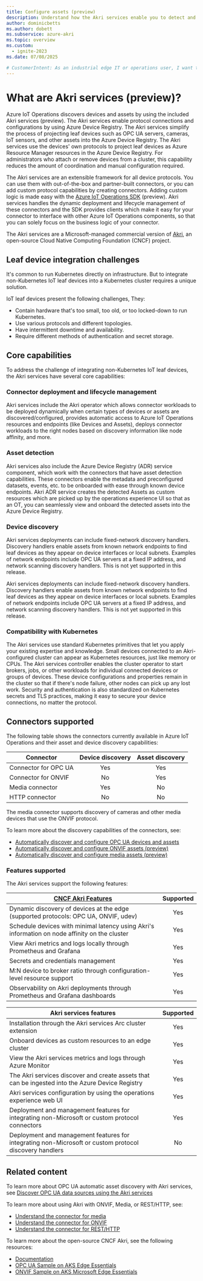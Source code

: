 ```yaml
---
title: Configure assets (preview)
description: Understand how the Akri services enable you to detect and discover devices and assets at the edge, and expose them as resources on your cluster.
author: dominicbetts
ms.author: dobett
ms.subservice: azure-akri
ms.topic: overview
ms.custom:
  - ignite-2023
ms.date: 07/08/2025

# CustomerIntent: As an industrial edge IT or operations user, I want to to understand how the Akri services enable me to discover devices and assets at the edge, and expose them as resources on a Kubernetes cluster.
---
```


# What are Akri services (preview)?

Azure IoT Operations discovers devices and assets by using the included Akri services (preview). The Akri services enable protocol connections and configurations by using Azure Device Registry. The Akri services simplify the process of projecting leaf devices such as OPC UA servers, cameras, IoT sensors, and other assets into the Azure Device Registry. The Akri services use the devices' own protocols to project leaf devices as Azure Resource Manager resources in the Azure Device Registry. For administrators who attach or remove devices from a cluster, this capability reduces the amount of coordination and manual configuration required.

The Akri services are an extensible framework for all device protocols. You can use them with out-of-the-box and partner-built connectors, or you can add custom protocol capabilities by creating connectors. Adding custom logic is made easy with the [Azure IoT Operations SDK](https://github.com/azure/iot-operations-sdks) (preview). Akri services handles the dynamic deployment and lifecycle management of these connectors and the SDK provides clients which make it easy for your connector to interface with other Azure IoT Operations components, so that you can solely focus on the business logic of your connector. 

The Akri services are a Microsoft-managed commercial version of [Akri](https://docs.akri.sh/), an open-source Cloud Native Computing Foundation (CNCF) project.

## Leaf device integration challenges

It's common to run Kubernetes directly on infrastructure. But to integrate non-Kubernetes IoT leaf devices into a Kubernetes cluster requires a unique solution.

IoT leaf devices present the following challenges, They:

- Contain hardware that's too small, too old, or too locked-down to run Kubernetes.
- Use various protocols and different topologies.
- Have intermittent downtime and availability.
- Require different methods of authentication and secret storage.

## Core capabilities

To address the challenge of integrating non-Kubernetes IoT leaf devices, the Akri services have several core capabilities:

### Connector deployment and lifecycle management
Akri services include the Akri operator which allows connector workloads to be deployed dynamically when certain types of devices or assets are discovered/configured, provides automatic access to Azure IoT Operations resources and endpoints (like Devices and Assets), deploys connector workloads to the right nodes based on discovery information like node affinity, and more. 

### Asset detection 
Akri services also include the Azure Device Registry (ADR) service component, which work with the connectors that have asset detection capabilities. These connectors enable the metadata and preconfigured datasets, events, etc. to be onboarded with ease through known device endpoints. Akri ADR service creates the detected Assets as custom resources which are picked up by the operations experience UI so that as an OT, you can seamlessly view and onboard the detected assets into the Azure Device Registry. 

### Device discovery

Akri services deployments can include fixed-network discovery handlers. Discovery handlers enable assets from known network endpoints to find leaf devices as they appear on device interfaces or local subnets. Examples of network endpoints include OPC UA servers at a fixed IP address, and network scanning discovery handlers. This is not yet supported in this release.

Akri services deployments can include fixed-network discovery handlers. Discovery handlers enable assets from known network endpoints to find leaf devices as they appear on device interfaces or local subnets. Examples of network endpoints include OPC UA servers at a fixed IP address, and network scanning discovery handlers. This is not yet supported in this release.


### Compatibility with Kubernetes

The Akri services use standard Kubernetes primitives that let you apply your existing expertise and knowledge. Small devices connected to an Akri-configured cluster can appear as Kubernetes resources, just like memory or CPUs. The Akri services controller enables the cluster operator to start brokers, jobs, or other workloads for individual connected devices or groups of devices. These device configurations and properties remain in the cluster so that if there's node failure, other nodes can pick up any lost work. Security and authentication is also standardized on Kubernetes secrets and TLS practices, making it easy to secure your device connections, no matter the protocol. 

## Connectors supported

The following table shows the connectors currently available in Azure IoT Operations and their asset and device discovery capabilities:

| Connector              | Device discovery | Asset discovery |
|------------------------|:----------------:|:---------------:|
| Connector for OPC UA   |       Yes        |      Yes        |
| Connector for ONVIF    |        No        |      Yes        |
| Media connector        |       Yes        |       No        |
| HTTP connector         |        No        |       No        |

The media connector supports discovery of cameras and other media devices that use the ONVIF protocol.

To learn more about the discovery capabilities of the connectors, see:

- [Automatically discover and configure OPC UA devices and assets](howto-autodetect-opc-ua-assets-use-akri.md)
- [Automatically discover and configure ONVIF assets (preview)](howto-autodetect-onvif-assets-use-akri.md)
- [Automatically discover and configure media assets (preview)](howto-autodetect-media-assets-use-akri.md)

### Features supported

The Akri services support the following features:

| [CNCF Akri Features](https://docs.akri.sh/) | Supported |
| ------------------------------------------- | :-------: |
| Dynamic discovery of devices at the edge (supported protocols: OPC UA, ONVIF, udev)              |   Yes    |
| Schedule devices with minimal latency using Akri's information on node affinity on the cluster  |   Yes    |
| View Akri metrics and logs locally through Prometheus and Grafana                       |   Yes    |
| Secrets and credentials management  |   Yes    |
| M:N device to broker ratio through configuration-level resource support                       |   Yes    |
| Observability on Akri deployments through Prometheus and Grafana dashboards                    |   Yes    |

| Akri services features   | Supported |
|--------------------------|:---------:|
| Installation through the Akri services Arc cluster extension |   Yes     |
| Onboard devices as custom resources to an edge cluster       |   Yes     |
| View the Akri services metrics and logs through Azure Monitor |   Yes     |
| The Akri services discover and create assets that can be ingested into the Azure Device Registry  |   Yes     |
| Akri services configuration by using the operations experience web UI |   Yes     |
| Deployment and management features for integrating non-Microsoft or custom protocol connectors |   Yes     |
| Deployment and management features for integrating non-Microsoft or custom protocol discovery handlers |   No     |

## Related content

To learn more about OPC UA automatic asset discovery with Akri services, see [Discover OPC UA data sources using the Akri services](howto-autodetect-opc-ua-assets-use-akri.md)

To learn more about using Akri with ONVIF, Media, or REST/HTTP, see:
- [Understand the connector for media](/articles/iot-operations/discover-manage-assets/overview-media-connector.md)
- [Understand the connector for ONVIF](/articles/iot-operations/discover-manage-assets/overview-onvif-connector.md)
- [Understand the connector for REST/HTTP](/articles/iot-operations/discover-manage-assets/overview-http-connector.md)


To learn more about the open-source CNCF Akri, see the following resources:

- [Documentation](https://docs.akri.sh/)
- [OPC UA Sample on AKS Edge Essentials](/azure/aks/hybrid/aks-edge-how-to-akri-opc-ua)
- [ONVIF Sample on AKS Microsoft Edge Essentials](/azure/aks/hybrid/aks-edge-how-to-akri-onvif)